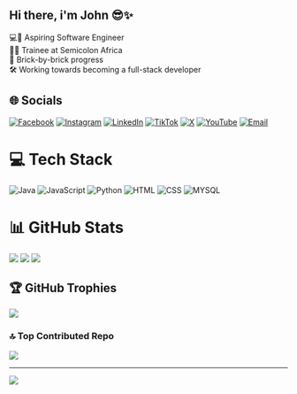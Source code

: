## Hi there, i'm John 😎✨

💻🌱 Aspiring Software Engineer <br>
👩‍💻 Trainee at Semicolon Africa <br>
🧱 Brick-by-brick progress <br>
🛠️ Working towards becoming a full-stack developer



## 🌐 Socials
[![Facebook](https://img.shields.io/badge/Facebook-%231877F2.svg?logo=Facebook&logoColor=white)](https://facebook.com/JohnImeobong)
[![Instagram](https://img.shields.io/badge/Instagram-%23E4405F.svg?logo=Instagram&logoColor=white)](https://instagram.com/im3_0_bong)
[![LinkedIn](https://img.shields.io/badge/LinkedIn-%230077B5.svg?logo=linkedin&logoColor=white)](https://linkedin.com/in/imeobong-john)
[![TikTok](https://img.shields.io/badge/TikTok-%23000000.svg?logo=TikTok&logoColor=white)](https://tiktok.com/@john.d.beloved1)
[![X](https://img.shields.io/badge/X-black.svg?logo=X&logoColor=white)](https://x.com/D_Big_John)
[![YouTube](https://img.shields.io/badge/YouTube-%23FF0000.svg?logo=YouTube&logoColor=white)](https://youtube.com/@UC3nnoLlzelTrH23IHCXv5-w)
[![Email](https://img.shields.io/badge/Email-D14836?logo=gmail&logoColor=white)](mailto:imeobongjohn38@gmail.com)

# 💻 Tech Stack
![Java](https://img.shields.io/badge/java-%23ED8B00.svg?style=for-the-badge&logo=openjdk&logoColor=white)
![JavaScript](https://img.shields.io/badge/javascript-%23323330.svg?style=for-the-badge&logo=javascript&logoColor=%23F7DF1E)
![Python](https://img.shields.io/badge/python-3670A0?style=for-the-badge&logo=python&logoColor=ffdd54)
![HTML](https://img.shields.io/badge/python-3670A0?style=for-the-badge&logo=python&logoColor=ffdd54)
![CSS](https://img.shields.io/badge/python-3670A0?style=for-the-badge&logo=python&logoColor=ffdd54)
![MYSQL](https://img.shields.io/badge/python-3670A0?style=for-the-badge&logo=python&logoColor=ffdd54)

# 📊 GitHub Stats
![](https://github-readme-stats.vercel.app/api?username=BigJohn-dev&theme=aura&hide_border=false&include_all_commits=false&count_private=false)
![](https://nirzak-streak-stats.vercel.app/?user=BigJohn-dev&theme=aura&hide_border=false)
![](https://github-readme-stats.vercel.app/api/top-langs/?username=BigJohn-dev&theme=aura&hide_border=false&include_all_commits=false&count_private=false&layout=compact)

## 🏆 GitHub Trophies
![](https://github-profile-trophy.vercel.app/?username=BigJohn-dev&theme=radical&no-frame=true&no-bg=true&margin-w=4)

### 🔝 Top Contributed Repo
![](https://github-contributor-stats.vercel.app/api?username=BigJohn-dev&limit=5&theme=dark&combine_all_yearly_contributions=true)

---
[![](https://visitcount.itsvg.in/api?id=BigJohn-dev&icon=4&color=0)](https://visitcount.itsvg.in)

<!-- Proudly created with GPRM ( https://gprm.itsvg.in ) -->
